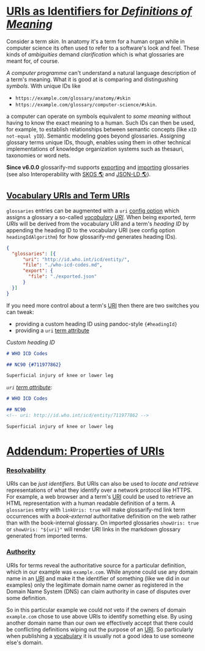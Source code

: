 # [URIs as Identifiers for *Definitions of Meaning*](#uris-as-identifiers-for-definitions-of-meaning)

<!--
aliases: Vocabulary URIs
-->

Consider a term *skin*. In anatomy it's a term for a human organ while in computer science its often used to refer to a software's look and feel. These kinds of *ambiguities* demand *clarification* which is what glossaries are meant for, of course.

*A computer programme* can't understand a natural language description of a term's meaning. What it is good at is comparing and distingushing *symbols*. With unique IDs like

*   `https://example.com/glossary/anatomy/#skin`
*   `https://example.com/glossary/computer-science/#skin`.

a computer can operate on symbols equivalent to *some meaning* without having to know the exact meaning to a human. Such IDs can then be used, for example, to establish relationships between semantic concepts (like `xID not-equal yID`). Semantic modeling goes beyond glossaries. Assigning glossary terms unique IDs, though, enables using them in other technical implementations of knowledge organization systems such as thesauri, taxonomies or word nets.

**Since v6.0.0** glossarify-md supports [exporting][1] and [importing][2] glossaries (see also Interoperability with [SKOS 🌎][3] and [JSON-LD 🌎][4]).

## [Vocabulary URIs and Term URIs](#vocabulary-uris-and-term-uris)

`glossaries` entries can be augmented with a `uri` [config option][5] which assigns a glossary a so-called *[vocabulary][6] [URI][7]*. When being exported, *term URIs* will be derived from the vocabulary URI and a term's *heading ID* by appending the heading ID to the vocabulary URI (see config option `headingIdAlgorithm`) for how glossarify-md generates heading IDs).

```json
{
  "glossaries": [{
      "uri": "http://id.who.int/icd/entity/",
      "file": "./who-icd-codes.md",
      "export": {
        "file": "./exported.json"
      }
  }]
}
```

If you need more control about a term's [URI][7] then there are two switches you can tweak:

*   providing a custom heading ID using pandoc-style `{#headingId}`
*   providing a `uri` [term attribute][8]

*Custom heading ID*

```md
# WHO ICD Codes

## NC90 {#711977862}

Superficial injury of knee or lower leg
```

*`uri` [term attribute][8]*:

```md
# WHO ICD Codes

## NC90
<!-- uri: http://id.who.int/icd/entity/711977862 -->

Superficial injury of knee or lower leg
```

# [Addendum: Properties of URIs](#addendum-properties-of-uris)

### [Resolvability](#resolvability)

URIs can be *just identifiers*. But URIs can also be used to *locate and retrieve* representations of what they identify over a network protocol like HTTPS. For example, a web browser and a term's [URI][7] could be used to retrieve an HTML representation with a human readable definition of a term. A `glossaries` entry with `linkUris: true` will make glossarify-md link term occurrences with a *book-external* authoritative definition on the web rather than with the book-internal glossary. On imported glossaries `showUris: true` or `showUris: "${uri}"` will render URI links in the markdown glossary generated from imported terms.

### [Authority](#authority)

URIs for terms reveal the authoritative source for a particular definition, which in our example was `example.com`. While anyone could use any domain name in an [URI][7] and make it the identifier of something (like we did in our examples) only the legitimate domain name owner as registered in the Domain Name System (DNS) can claim authority in case of disputes over some definition.

So in this particular example we could *not* veto if the owners of domain `example.com` chose to use above URIs to identify something else. By using another domain name than our own we effectively accept that there could be conflicting definitions wiping out the purpose of an [URI][7]. So particularly when publishing a [vocabulary][6] it is usually not a good idea to use someone else's domain.

<!--
Uniform Resource Names (URNs) may be an alternative to URIs. They do not depend on the Domain Name System as a registry but on an IANA registry of *URN namespaces*:

*URN with the `isbn` namespace registered by the International ISBN Agency*
~~~
urn:isbn:978-951-0-18435-6
~~~

It is not as easy to register a URN namespace than it is to register a domain name. But there are a few namespaces representing *ID algorithms*. Particularly the UUID namespace represents elements identified by the open and standardized *Universally Unique Identifier* (RFC 4122). UUIDs can be produced by anyone and the `uuid` namespace can be used with any UUID in the world:

*URN with the `uuid` namespace*
~~~
urn:uuid:b3c38d70-3887-11ec-a63d-779a5e093fff
~~~
-->

[1]: https://github.com/about-code/glossarify-md/blob/master/doc/export.md#export "Since v6.0.0 Exporting makes glossarify-md generate and write a structured representation of a markdown glossary to the output directory."

[2]: https://github.com/about-code/glossarify-md/blob/master/doc/import.md#importing-terms "⚠ Important: glossarify-md is able to import terms and definitions from a remote location using https, when configured this way."

[3]: http://w3.org/skos/ "With the Simple Knowledge Organization System (SKOS) the World Wide Web Consortium (W3C) has standardized a (meta-)vocabulary which is suited and intended for modeling Simple Knowledge Organization Systems such as Glossaries, Thesauri, Taxonomies or Word Nets."

[4]: https://json-ld.org "JSON-LD is a standardized JSON document format for mapping system-specific terms of a JSON-based data format to well-know terms from public vocabularies."

[5]: https://github.com/about-code/glossarify-md/blob/master/conf/README.md

[6]: https://github.com/about-code/glossarify-md/blob/master/doc/glossary.md#vocabulary "A collection of terms which is uniquely identifiable."

[7]: https://github.com/about-code/glossarify-md/blob/master/doc/glossary.md#uri--url "Uniform Resource Identifier and Uniform Resource Locator are both the same thing, which is an ID with a syntax scheme://authority.tld/path/#fragment?query like https://my.org/foo/#bar?q=123."

[8]: https://github.com/about-code/glossarify-md/blob/master/doc/glossary.md#term-attribute "Term Attributes are passed in a comment following a term's heading."
